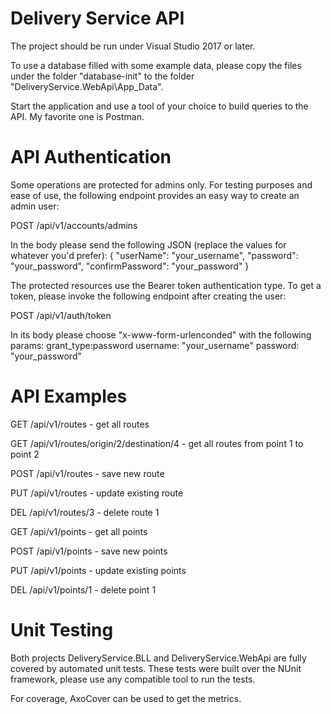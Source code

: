 # Delivery Service API

The project should be run under Visual Studio 2017 or later.

To use a database filled with some example data, please copy the files under the folder "database-init" to the folder "DeliveryService.WebApi\App_Data".

Start the application and use a tool of your choice to build queries to the API. 
My favorite one is Postman.

# API Authentication

Some operations are protected for admins only.
For testing purposes and ease of use, the following endpoint provides an easy way to create an admin user:

POST /api/v1/accounts/admins

In the body please send the following JSON (replace the values for whatever you'd prefer):
{
  "userName": "your_username",
  "password": "your_password",
  "confirmPassword": "your_password"
}

The protected resources use the Bearer token authentication type. 
To get a token, please invoke the following endpoint after creating the user:

POST /api/v1/auth/token

In its body please choose "x-www-form-urlenconded" with the following params:
grant_type:password
username: "your_username"
password: "your_password"


# API Examples

GET /api/v1/routes - get all routes

GET /api/v1/routes/origin/2/destination/4 - get all routes from point 1 to point 2

POST /api/v1/routes - save new route

PUT /api/v1/routes - update existing route

DEL /api/v1/routes/3 - delete route 1


GET /api/v1/points - get all points

POST /api/v1/points - save new points

PUT /api/v1/points - update existing points

DEL /api/v1/points/1 - delete point 1


# Unit Testing

Both projects DeliveryService.BLL and DeliveryService.WebApi are fully covered by automated unit tests.
These tests were built over the NUnit framework, please use any compatible tool to run the tests.

For coverage, AxoCover can be used to get the metrics.
